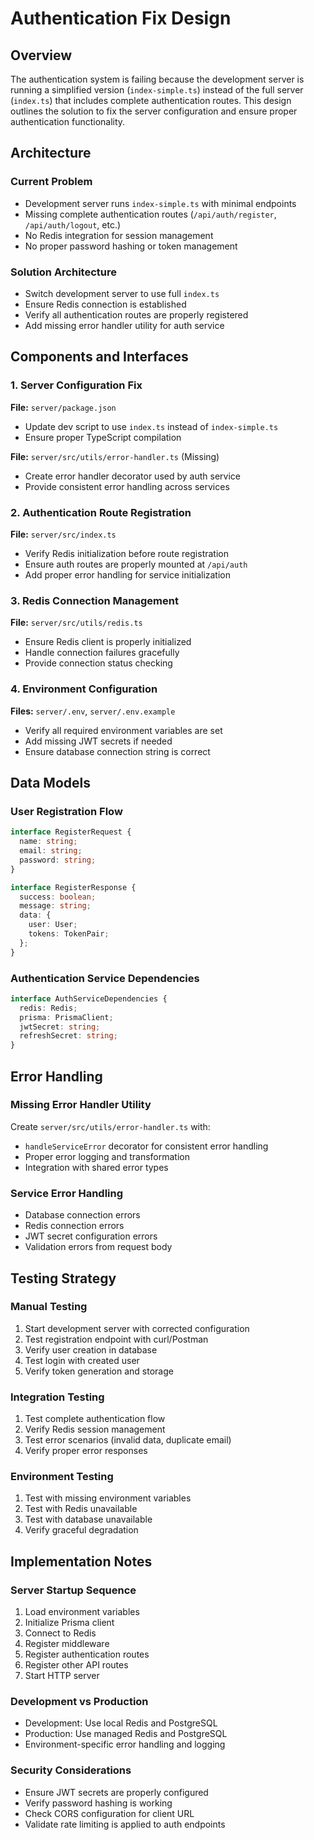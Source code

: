 # Authentication Fix Design

## Overview

The authentication system is failing because the development server is running a simplified version (`index-simple.ts`) instead of the full server (`index.ts`) that includes complete authentication routes. This design outlines the solution to fix the server configuration and ensure proper authentication functionality.

## Architecture

### Current Problem

- Development server runs `index-simple.ts` with minimal endpoints
- Missing complete authentication routes (`/api/auth/register`, `/api/auth/logout`, etc.)
- No Redis integration for session management
- No proper password hashing or token management

### Solution Architecture

- Switch development server to use full `index.ts`
- Ensure Redis connection is established
- Verify all authentication routes are properly registered
- Add missing error handler utility for auth service

## Components and Interfaces

### 1. Server Configuration Fix

**File:** `server/package.json`

- Update dev script to use `index.ts` instead of `index-simple.ts`
- Ensure proper TypeScript compilation

**File:** `server/src/utils/error-handler.ts` (Missing)

- Create error handler decorator used by auth service
- Provide consistent error handling across services

### 2. Authentication Route Registration

**File:** `server/src/index.ts`

- Verify Redis initialization before route registration
- Ensure auth routes are properly mounted at `/api/auth`
- Add proper error handling for service initialization

### 3. Redis Connection Management

**File:** `server/src/utils/redis.ts`

- Ensure Redis client is properly initialized
- Handle connection failures gracefully
- Provide connection status checking

### 4. Environment Configuration

**Files:** `server/.env`, `server/.env.example`

- Verify all required environment variables are set
- Add missing JWT secrets if needed
- Ensure database connection string is correct

## Data Models

### User Registration Flow

```typescript
interface RegisterRequest {
  name: string;
  email: string;
  password: string;
}

interface RegisterResponse {
  success: boolean;
  message: string;
  data: {
    user: User;
    tokens: TokenPair;
  };
}
```

### Authentication Service Dependencies

```typescript
interface AuthServiceDependencies {
  redis: Redis;
  prisma: PrismaClient;
  jwtSecret: string;
  refreshSecret: string;
}
```

## Error Handling

### Missing Error Handler Utility

Create `server/src/utils/error-handler.ts` with:

- `handleServiceError` decorator for consistent error handling
- Proper error logging and transformation
- Integration with shared error types

### Service Error Handling

- Database connection errors
- Redis connection errors
- JWT secret configuration errors
- Validation errors from request body

## Testing Strategy

### Manual Testing

1. Start development server with corrected configuration
2. Test registration endpoint with curl/Postman
3. Verify user creation in database
4. Test login with created user
5. Verify token generation and storage

### Integration Testing

1. Test complete authentication flow
2. Verify Redis session management
3. Test error scenarios (invalid data, duplicate email)
4. Verify proper error responses

### Environment Testing

1. Test with missing environment variables
2. Test with Redis unavailable
3. Test with database unavailable
4. Verify graceful degradation

## Implementation Notes

### Server Startup Sequence

1. Load environment variables
2. Initialize Prisma client
3. Connect to Redis
4. Register middleware
5. Register authentication routes
6. Register other API routes
7. Start HTTP server

### Development vs Production

- Development: Use local Redis and PostgreSQL
- Production: Use managed Redis and PostgreSQL
- Environment-specific error handling and logging

### Security Considerations

- Ensure JWT secrets are properly configured
- Verify password hashing is working
- Check CORS configuration for client URL
- Validate rate limiting is applied to auth endpoints
